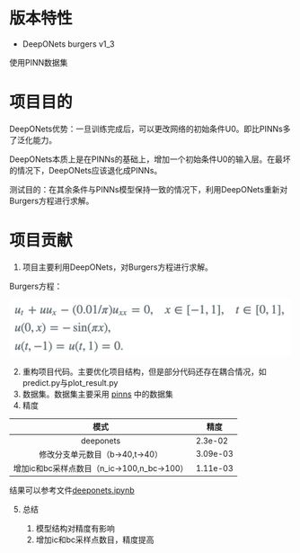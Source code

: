 # 版本特性

- DeepONets burgers v1_3

使用PINN数据集

# 项目目的

DeepONets优势：一旦训练完成后，可以更改网络的初始条件U0。即比PINNs多了泛化能力。

DeepONets本质上是在PINNs的基础上，增加一个初始条件U0的输入层。在最坏的情况下，DeepONets应该退化成PINNs。

测试目的：在其余条件与PINNs模型保持一致的情况下，利用DeepONets重新对Burgers方程进行求解。

# 项目贡献

1. 项目主要利用DeepONets，对Burgers方程进行求解。

Burgers方程：

![](md_file/bugers_equation.png)

2. 重构项目代码。主要优化项目结构，但是部分代码还存在耦合情况，如predict.py与plot_result.py
3. 数据集。数据集主要采用 [pinns](https://github.com/maziarraissi/PINNs.git) 中的数据集
4. 精度

|              模式               | 精度       |
|:-----------------------------:|----------|
|           deeponets           | 2.3e-02  |
|     修改分支单元数目（b->40,t->40）     | 3.09e-03 |
| 增加ic和bc采样点数目（n_ic->100,n_bc->100） | 1.11e-03   |

结果可以参考文件[deeponets.ipynb](result/deeponets.ipynb)

5. 总结

    1. 模型结构对精度有影响
    2. 增加ic和bc采样点数目，精度提高
